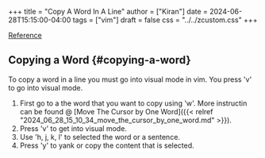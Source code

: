 +++
title = "Copy A Word In A Line"
author = ["Kiran"]
date = 2024-06-28T15:15:00-04:00
tags = ["vim"]
draft = false
css = "../../zcustom.css"
+++

[Reference](https://www.youtube.com/watch?v=eEQEwq_rHIc)


## Copying a Word {#copying-a-word}

To copy a word in a line you must go into visual mode in vim. You press 'v' to go into visual mode.

1.  First go to a the word that you want to copy using 'w'. More instructin can be found @ [Move The Cursor by One Word]({{< relref "2024_06_28_15_10_34_move_the_cursor_by_one_word.md" >}}).
2.  Press 'v' to get into visual mode.
3.  Use 'h, j, k, l' to selected the word or a sentence.
4.  Press 'y' to yank or copy the content that is selected.
